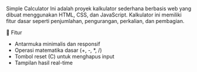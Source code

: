 Simple Calculator
Ini adalah proyek kalkulator sederhana berbasis web yang dibuat menggunakan HTML, CSS, dan JavaScript. Kalkulator ini memiliki fitur dasar seperti penjumlahan, pengurangan, perkalian, dan pembagian.

📌 Fitur
- Antarmuka minimalis dan responsif
- Operasi matematika dasar (+, -, *, /)
- Tombol reset (C) untuk menghapus input
- Tampilan hasil real-time
